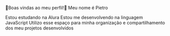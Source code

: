 👾Boas vindas ao meu perfil!👾
Meu nome é Pietro

Estou estudando na Alura
Estou me desenvolvendo na linguagem JavaScript
Utilizo esse espaço para minha organização e compartilhamento dos meu projetos desenvolvidos

